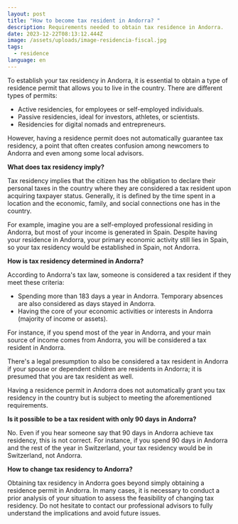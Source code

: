 ```yaml
---
layout: post
title: "How to become tax resident in Andorra? "
description: Requirements needed to obtain tax residence in Andorra.
date: 2023-12-22T08:13:12.444Z
image: /assets/uploads/image-residencia-fiscal.jpg
tags:
  - residence
language: en
---
```

To establish your tax residency in Andorra, it is essential to obtain a type of residence permit that allows you to live in the country. There are different types of permits:

* Active residencies, for employees or self-employed individuals.
* Passive residencies, ideal for investors, athletes, or scientists.
* Residencies for digital nomads and entrepreneurs.

However, having a residence permit does not automatically guarantee tax residency, a point that often creates confusion among newcomers to Andorra and even among some local advisors.

**What does tax residency imply?**

Tax residency implies that the citizen has the obligation to declare their personal taxes in the country where they are considered a tax resident upon acquiring taxpayer status. Generally, it is defined by the time spent in a location and the economic, family, and social connections one has in the country.

For example, imagine you are a self-employed professional residing in Andorra, but most of your income is generated in Spain. Despite having your residence in Andorra, your primary economic activity still lies in Spain, so your tax residency would be established in Spain, not Andorra.

**How is tax residency determined in Andorra?**

According to Andorra's tax law, someone is considered a tax resident if they meet these criteria:

* Spending more than 183 days a year in Andorra. Temporary absences are also considered as days stayed in Andorra.
* Having the core of your economic activities or interests in Andorra (majority of income or assets).

For instance, if you spend most of the year in Andorra, and your main source of income comes from Andorra, you will be considered a tax resident in Andorra.

There's a legal presumption to also be considered a tax resident in Andorra if your spouse or dependent children are residents in Andorra; it is presumed that you are tax resident as well.

Having a residence permit in Andorra does not automatically grant you tax residency in the country but is subject to meeting the aforementioned requirements.

**Is it possible to be a tax resident with only 90 days in Andorra?**

No. Even if you hear someone say that 90 days in Andorra achieve tax residency, this is not correct. For instance, if you spend 90 days in Andorra and the rest of the year in Switzerland, your tax residency would be in Switzerland, not Andorra.

**How to change tax residency to Andorra?**

Obtaining tax residency in Andorra goes beyond simply obtaining a residence permit in Andorra. In many cases, it is necessary to conduct a prior analysis of your situation to assess the feasibility of changing tax residency. Do not hesitate to contact our professional advisors to fully understand the implications and avoid future issues.